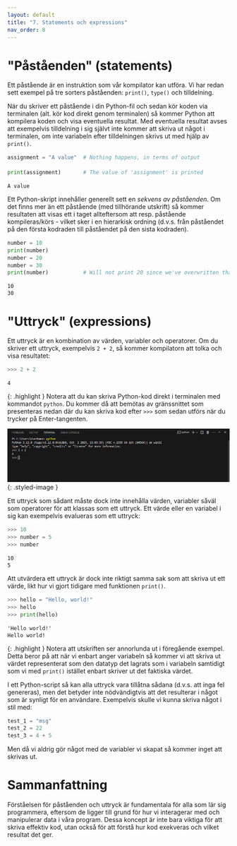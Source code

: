 ```yaml
---
layout: default
title: "7. Statements och expressions"
nav_order: 8
---
```


# "Påståenden" (statements)
Ett påstående är en instruktion som vår kompilator kan utföra. Vi har redan sett exempel på tre sorters påståenden: `print()`, `type()` och tilldelning.

När du skriver ett påstående i din Python-fil och sedan kör koden via terminalen (alt. kör kod direkt genom terminalen) så kommer Python att kompilera koden och visa eventuella resultat. Med eventuella resultat avses att exempelvis tilldelning i sig självt inte kommer att skriva ut något i terminalen, om inte variabeln efter tilldelningen skrivs ut med hjälp av `print()`.
```python
assignment = "A value"  # Nothing happens, in terms of output

print(assignment)       # The value of 'assignment' is printed
```
<div class="code-example" markdown="1">
<pre><code>A value</code></pre>
</div>

Ett Python-skript innehåller generellt sett en _sekvens av påståenden_. Om det finns mer än ett påstående (med tillhörande utskrift) så kommer resultaten att visas ett i taget allteftersom att resp. påstående kompileras/körs - vilket sker i en hierarkisk ordning (d.v.s. från påståendet på den första kodraden till påståendet på den sista kodraden).
```python
number = 10
print(number)
number = 20
number = 30
print(number)           # Will not print 20 since we've overwritten that value
```
<div class="code-example" markdown="1">
<pre><code>10
30</code></pre>
</div>

# "Uttryck" (expressions)
Ett uttryck är en kombination av värden, variabler och operatorer. Om du skriver ett uttryck, exempelvis `2 + 2`, så kommer kompilatorn att tolka och visa resultatet:
```python
>>> 2 + 2
```
<div class="code-example" markdown="1">
<pre><code>4</code></pre>
</div>

{: .highlight }
Notera att du kan skriva Python-kod direkt i terminalen med kommandot `python`. Du kommer då att bemötas av gränssnittet som presenteras nedan där du kan skriva kod efter `>>>` som sedan utförs när du trycker på Enter-tangenten.

![Python in terminal](../assets/images/pythonRun.png){: .styled-image }

Ett uttryck som sådant måste dock inte innehålla värden, variabler såväl som operatorer för att klassas som ett uttryck. Ett värde eller en variabel i sig kan exempelvis evalueras som ett uttryck:
```python
>>> 10
>>> number = 5
>>> number
```
<div class="code-example" markdown="1">
<pre><code>10
5</code></pre>
</div>

Att utvärdera ett uttryck är dock inte riktigt samma sak som att skriva ut ett värde, likt hur vi gjort tidigare med funktionen `print()`.
```python
>>> hello = "Hello, world!"
>>> hello
>>> print(hello)
```
<div class="code-example" markdown="1">
<pre><code>'Hello world!'
Hello world!</code></pre>
</div>

{: .highlight }
Notera att utskriften ser annorlunda ut i föregående exempel. Detta beror på att när vi enbart anger variabeln så kommer vi att skriva ut värdet representerat som den datatyp det lagrats som i variabeln samtidigt som vi med `print()` istället enbart skriver ut det faktiska värdet. 

I ett Python-script så kan alla uttryck vara tillåtna sådana (d.v.s. att inga fel genereras), men det betyder inte nödvändigtvis att det resulterar i något som är synligt för en användare. Exempelvis skulle vi kunna skriva något i stil med:
```python
test_1 = "msg"
test_2 = 22
test_3 = 4 + 5
```
Men då vi aldrig gör något med de variabler vi skapat så kommer inget att skrivas ut. 

# Sammanfattning
Förståelsen för påståenden och uttryck är fundamentala för alla som lär sig programmera, eftersom de ligger till grund för hur vi interagerar med och manipulerar data i våra program. Dessa koncept är inte bara viktiga för att skriva effektiv kod, utan också för att förstå hur kod exekveras och vilket resultat det ger.